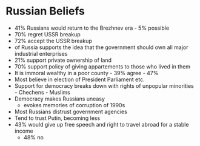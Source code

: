 # Russian Beliefs
- 41% Russians would return to the Brezhnev era
        - 5% possible
- 70% regret USSR breakup
- 72% accept the USSR breakup
- of Russia supports the idea that the government should own all major industrial enterprises
- 21% support private ownership of land
- 70% support policy of giving appartements to those who lived in them
- It is immoral wealthy in a poor county
        - 39% agree
        - 47%
- Most believe in election of President Parliament etc.
- Support for democracy breaks down with rights of unpopular minorities
        - Chechens
        - Muslims
- Democracy makes Russians uneasy
	- evokes memories of corruption of 1990s
- Most Russians distrust government agencies
- Tend to trust Putin, becoming less
- 43% would give up free speech and right to travel abroad for a stable income
	- 48% no
